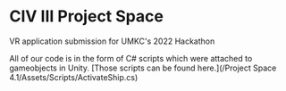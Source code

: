# CIV III Project Space
 VR application submission for UMKC's 2022 Hackathon
 
 All of our code is in the form of C# scripts which were attached to gameobjects in Unity. [Those scripts can be found here.](/Project Space 4.1/Assets/Scripts/ActivateShip.cs)
